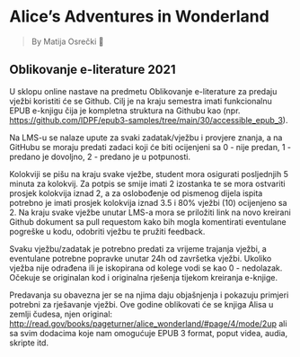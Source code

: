 # Alice’s Adventures in Wonderland

> By Matija Osrečki 🦚

## Oblikovanje e-literature 2021

U sklopu online nastave na predmetu Oblikovanje e-literature za predaju vježbi koristiti će se Github. Cilj je na kraju semestra imati funkcionalnu EPUB e-knjigu čija je kompletna struktura na Githubu kao (npr. https://github.com/IDPF/epub3-samples/tree/main/30/accessible_epub_3).

Na LMS-u se nalaze upute za svaki zadatak/vježbu i provjere znanja, a na GitHubu se moraju predati zadaci koji će biti ocijenjeni sa 0 - nije predan, 1 - predano je dovoljno, 2 - predano je u potpunosti.

Kolokviji se pišu na kraju svake vježbe, student mora osigurati posljednjih 5 minuta za kolokvij. Za potpis se smije imati 2 izostanka te se mora ostvariti prosjek kolokvija iznad 2, a za oslobođenje od pismenog dijela ispita potrebno je imati prosjek kolokvija iznad 3.5 i 80% vježbi (10) ocijenjeno sa 2. Na kraju svake vježbe unutar LMS-a mora se priložiti link na novo kreirani Github dokument sa pull requestom kako bih mogla komentirati eventulane pogreške u kodu, odobriti vježbu te pružiti feedback.

Svaku vježbu/zadatak je potrebno predati za vrijeme trajanja vježbi, a eventulane potrebne popravke unutar 24h od završetka vježbi. Ukoliko vježba nije odrađena ili je iskopirana od kolege vodi se kao 0 - nedolazak. Očekuje se originalan kod i originalna rješenja tijekom kreiranja e-knjige.

Predavanja su obavezna jer se na njima daju objašnjenja i pokazuju primjeri potrebni za rješavanje vježbi.
Ove godine oblikovati će se knjiga Alisa u zemlji čudesa, njen original:
http://read.gov/books/pageturner/alice_wonderland/#page/4/mode/2up
ali sa svim dodacima koje nam omogućuje EPUB 3 format, poput videa, audia, skripte itd.
